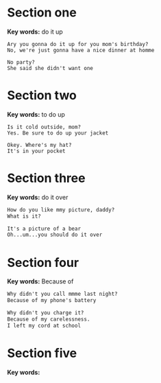 ﻿# Section one 

**Key words:** do it up

```
Ary you gonna do it up for you mom's birthday?
No, we're just gonna have a nice dinner at homme

No party?
She said she didn't want one

```

# Section two 

**Key words:** to do up

```
Is it cold outside, mom?
Yes. Be sure to do up your jacket

Okey. Where's my hat?
It's in your pocket

```

# Section three

**Key words:** do it over

```markdown
How do you like mmy picture, daddy?
What is it?

It's a picture of a bear
Oh...um...you should do it over

```

# Section four 

**Key words:** Because of

```markdown
Why didn't you call mmme last night?
Because of my phone's battery

Why didn't you charge it?
Because of my carelessness.
I left my cord at school

```

# Section five 

**Key words:** 

```markdown


```

